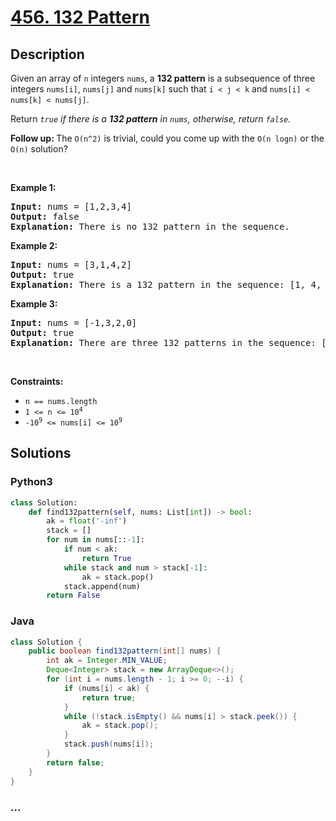 # [456. 132 Pattern](https://leetcode.com/problems/132-pattern)



## Description

<p>Given an array&nbsp;of <code>n</code> integers <code>nums</code>, a <strong>132 pattern</strong> is a subsequence of three integers <code>nums[i]</code>, <code>nums[j]</code> and <code>nums[k]</code> such that <code>i &lt; j &lt; k</code> and <code>nums[i] &lt; nums[k] &lt; nums[j]</code>.</p>

<p>Return <em><code>true</code> if there is a <strong>132 pattern</strong> in <code>nums</code>, otherwise, return <code>false</code>.</em></p>

<p><strong>Follow up: </strong>The <code>O(n^2)</code> is trivial, could you come up with the <code>O(n logn)</code> or the <code>O(n)</code> solution?</p>

<p>&nbsp;</p>
<p><strong>Example 1:</strong></p>

<pre>
<strong>Input:</strong> nums = [1,2,3,4]
<strong>Output:</strong> false
<strong>Explanation:</strong> There is no 132 pattern in the sequence.
</pre>

<p><strong>Example 2:</strong></p>

<pre>
<strong>Input:</strong> nums = [3,1,4,2]
<strong>Output:</strong> true
<strong>Explanation:</strong> There is a 132 pattern in the sequence: [1, 4, 2].
</pre>

<p><strong>Example 3:</strong></p>

<pre>
<strong>Input:</strong> nums = [-1,3,2,0]
<strong>Output:</strong> true
<strong>Explanation:</strong> There are three 132 patterns in the sequence: [-1, 3, 2], [-1, 3, 0] and [-1, 2, 0].
</pre>

<p>&nbsp;</p>
<p><strong>Constraints:</strong></p>

<ul>
	<li><code>n == nums.length</code></li>
	<li><code>1 &lt;= n &lt;= 10<sup>4</sup></code></li>
	<li><code>-10<sup>9</sup> &lt;= nums[i] &lt;= 10<sup>9</sup></code></li>
</ul>


## Solutions

<!-- tabs:start -->

### **Python3**

```python
class Solution:
    def find132pattern(self, nums: List[int]) -> bool:
        ak = float('-inf')
        stack = []
        for num in nums[::-1]:
            if num < ak:
                return True
            while stack and num > stack[-1]:
                ak = stack.pop()
            stack.append(num)
        return False
```

### **Java**

```java
class Solution {
    public boolean find132pattern(int[] nums) {
        int ak = Integer.MIN_VALUE;
        Deque<Integer> stack = new ArrayDeque<>();
        for (int i = nums.length - 1; i >= 0; --i) {
            if (nums[i] < ak) {
                return true;
            }
            while (!stack.isEmpty() && nums[i] > stack.peek()) {
                ak = stack.pop();
            }
            stack.push(nums[i]);
        }
        return false;
    }
}
```

### **...**

```

```

<!-- tabs:end -->
